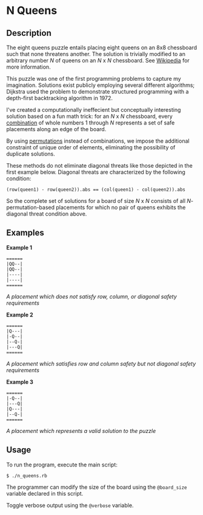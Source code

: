# N Queens

## Description

The eight queens puzzle entails placing eight queens on an 8x8 chessboard such that none threatens another. The solution is trivially modified to an arbitrary number _N_ of queens on an _N_ x _N_ chessboard. See [Wikipedia](https://en.wikipedia.org/wiki/Eight_queens_puzzle) for more information.

This puzzle was one of the first programming problems to capture my imagination. Solutions exist publicly employing several different algorithms; Dijkstra used the problem to demonstrate structured programming with a depth-first backtracking algorithm in 1972.

I've created a computationally ineffecient but conceptually interesting solution based on a fun math trick: for an _N_ x _N_ chessboard, every [combination](https://en.wikipedia.org/wiki/Combination) of whole numbers 1 through _N_ represents a set of safe placements along an edge of the board.

By using [permutations](https://en.wikipedia.org/wiki/Permutation) instead of combinations, we impose the additional constraint of unique order of elements, eliminating the possibility of duplicate solutions.

These methods do not eliminate diagonal threats like those depicted in the first example below. Diagonal threats are characterized by the following condition:

`(row(queen1) - row(queen2)).abs == (col(queen1) - col(queen2)).abs`

So the complete set of solutions for a board of size _N_ x _N_ consists of all _N_-permutation-based placements for which no pair of queens exhibits the diagonal threat condition above.

## Examples

**Example 1**
```
======
|QQ--|
|QQ--|
|----|
|----|
======
```
_A placement which does not satisfy row, column, or diagonal safety requirements_

**Example 2**
```
======
|Q---|
|-Q--|
|--Q-|
|---Q|
======
```
_A placement which satisfies row and column safety but not diagonal safety requirements_

**Example 3**
```
======
|-Q--|
|---Q|
|Q---|
|--Q-|
======
```
_A placement which represents a valid solution to the puzzle_

## Usage

To run the program, execute the main script:

  `$ ./n_queens.rb`

The programmer can modify the size of the board using the `@board_size` variable declared in this script.

Toggle verbose output using the `@verbose` variable.
